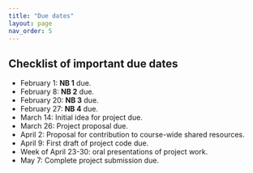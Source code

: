 ```yaml
---
title: "Due dates"
layout: page
nav_order: 5
---
```


## Checklist of important due dates



- February 1: **NB 1** due.
- February 8: **NB 2** due.
- February 20: **NB 3** due.
- February 27: **NB 4** due.
- March 14: Initial idea for project due.
- March 26: Project proposal due.
- April 2: Proposal for contribution to course-wide shared resources.
- April 9: First draft of project code due.
- Week of April 23-30: oral presentations of project work.
- May 7: Complete project submission due.